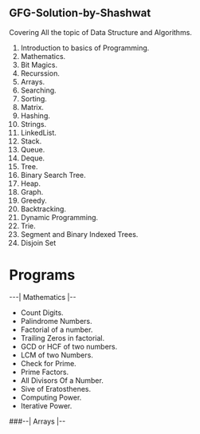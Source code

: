 ## GFG-Solution-by-Shashwat


Covering All the topic of Data Structure and Algorithms.

1. Introduction to basics of Programming.
2. Mathematics.
3. Bit Magics.
4. Recurssion.
5. Arrays.
6. Searching.
7. Sorting.
8. Matrix.
9. Hashing.
10. Strings.
11. LinkedList.
12. Stack.
13. Queue.
14. Deque.
15. Tree.
16. Binary Search Tree.
17. Heap.
18. Graph.
19. Greedy.
20. Backtracking.
21. Dynamic Programming.
22. Trie.
23. Segment and Binary Indexed Trees.
24. Disjoin Set



# Programs
 ---| Mathematics |--
 
 * Count Digits.
 * Palindrome Numbers.
 * Factorial of a number.
 * Trailing Zeros in factorial.
 * GCD or HCF of two numbers.
 * LCM of two Numbers.
 * Check for Prime.
 * Prime Factors.
 * All Divisors Of a Number.
 * Sive of Eratosthenes.
 * Computing Power.
 * Iterative Power.


###--| Arrays |--

